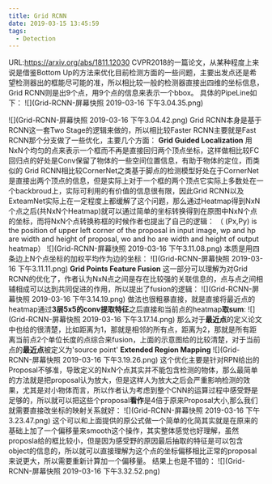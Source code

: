 ```yaml
---
title: Grid RCNN
date: 2019-03-15 13:45:59
tags:
  - Detection
---
```

URL:https://arxiv.org/abs/1811.12030
CVPR2018的一篇论文，从某种程度上来说是借鉴Bottom Up的方法来优化目前检测方面的一些问题，主要出发点还是希望检测器出的框能尽可能的准，所以相比较一般的检测器直接出四维的坐标信息，Grid RCNN则是出9个点，用9个点的信息来表示一个bbox。
具体的PipeLine如下：
![](Grid-RCNN-屏幕快照 2019-03-16 下午3.04.35.png)

![](Grid-RCNN-屏幕快照 2019-03-16 下午3.04.42.png)
Grid RCNN本身是基于RCNN这一套Two Stage的逻辑来做的，所以相比较Faster RCNN主要就是Fast RCNN那个分支做了一些优化，主要几个方面：
**Grid Guided Localization**
用NxN个均匀的点来表示一个框而不再是直接回归两个顶点坐标，这样做相比较FC回归点的好处是Conv保留了物体的一些空间位置信息，有助于物体的定位，而类似的 Grid RCNN相比较CornerNet之类基于脚点的检测模型好处在于CornerNet是直接出两个顶点的信息，但是实际上对于一个框的两个顶点它实际上多数处在一个backbroud上，实际可利用的有价值的信息很有限，因此Grid RCNN以及ExteamNet实际上在一定程度上都缓解了这个问题，那么通过Heatmap得到NxN个点之后(共NxN个Heatmap)就可以通过简单的坐标转换得到在原图中NxN个点的坐标，而将NxN个点转换称框的时候作者也提出了自己的逻辑：
（ (Px,Py) is the position of upper left corner of the proposal in input image, wp and hp are width and height of proposal, wo and ho are width and height of output heatmap）
![](Grid-RCNN-屏幕快照 2019-03-16 下午3.11.08.png)
本质是用四条边上N个点坐标的加权平均作为边的坐标：
![](Grid-RCNN-屏幕快照 2019-03-16 下午3.11.11.png)
**Grid Points Feature Fusion**
这一部分可以理解为对Grid RCNN的优化了，作者认为NxN点之间是存在比较强的关联信息的，点与点之间相辅相成可以达到共同促进的作用，所以提出了fusion的逻辑：
![](Grid-RCNN-屏幕快照 2019-03-16 下午3.14.19.png)
做法也很粗暴直接，就是直接将最近点的heatmap通过**3层5x5的conv提取特征**之后直接和当前点的heatmap**取sum**:
![](Grid-RCNN-屏幕快照 2019-03-16 下午3.17.14.png)
那么对于**最近点**的定义论文中也给的很清楚，比如距离为1，那就是相邻的所有点，距离为2，那就是所有距离当前点2个单位长度的点综合来fusion，上面的示意图给的比较清楚，对于当前点的**最近点**被定义为'source point'
**Extended Region Mapping**
![](Grid-RCNN-屏幕快照 2019-03-16 下午3.19.26.png)
这个优化主要是针对RPN给出的Proposal不够准，导致定义的NxN个点其实并不能包含检测的物体，那么最简单的方法就是把proposal认为放大，但是这样人为放大之后会严重影响检测的效果，尤其是对小物体而言，所以作者认为考虑到整个CNN的运算过程中感受野是足够的，所以就可以把这些个proposal**看作**是4倍于原来Proposal大小,那么我们就需要直接改坐标的映射关系就好：
![](Grid-RCNN-屏幕快照 2019-03-16 下午3.23.47.png)
这个可以和上面提供的原公式做一个简单的化简其实就是在原来的基础上加了一个偏移量来smooth这个操作，其实整体感觉也好理解，虽然proposla给的框比较小，但是因为感受野的原因最后抽取的特征是可以包含object的信息的，所以就可以直接理解为这个点的坐标偏移相比正常的proposal来说更大，所以需要重新计算加一个偏移量。
结果上也是不错的：
![](Grid-RCNN-屏幕快照 2019-03-16 下午3.32.52.png)
